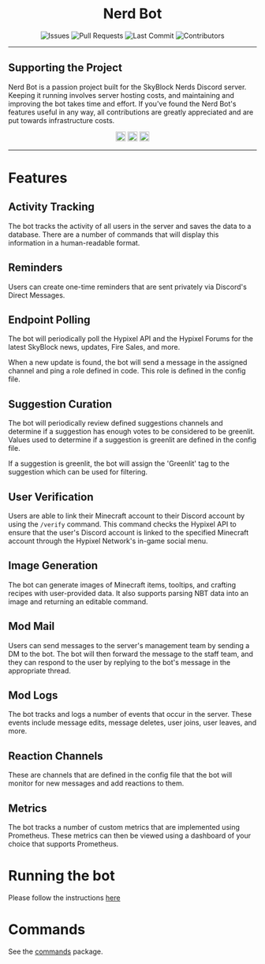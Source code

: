 <div align="center">
    <h1>Nerd Bot</h1>
    <img src="https://img.shields.io/github/issues/SkyBlock-Nerds/NerdBot?style=for-the-badge" alt="Issues"/>
    <img src="https://img.shields.io/github/issues-pr/SkyBlock-Nerds/NerdBot?style=for-the-badge" alt="Pull Requests"/>
    <img src="https://img.shields.io/github/last-commit/SkyBlock-Nerds/NerdBot?style=for-the-badge" alt="Last Commit"/>
    <img src="https://img.shields.io/github/contributors/SkyBlock-Nerds/NerdBot?style=for-the-badge" alt="Contributors"/>
</div>

---

## Supporting the Project

Nerd Bot is a passion project built for the SkyBlock Nerds Discord server. Keeping it running involves server hosting
costs, and maintaining and improving the bot takes time and effort.
If you've found the Nerd Bot's features useful in any way, all contributions are greatly appreciated and are put towards 
infrastructure costs.

<div align="center">
    <a href="https://github.com/sponsors/Aerhhh"><img src="https://img.shields.io/static/v1?label=Sponsor&message=%E2%9D%A4&logo=GitHub&color=%23fe8e86" height="20px" alt="Aerh's GitHub Sponsor Profile"></a>
    <a href="https://www.buymeacoffee.com/aaerh"><img src="https://www.buymeacoffee.com/assets/img/custom_images/orange_img.png" height="20px" alt="Aerh's Buy Me A Coffee Profile"></a>
    <a href="https://ko-fi.com/A0A81MQI3"><img src="https://ko-fi.com/img/githubbutton_sm.svg" height="20px" alt="Aerh's Ko-Fi Profile"></a>
</div>

---

# Features

## Activity Tracking

The bot tracks the activity of all users in the server and saves the data to a database. There are a number of commands
that will display this information in a human-readable format.

## Reminders

Users can create one-time reminders that are sent privately via Discord's Direct Messages.

## Endpoint Polling

The bot will periodically poll the Hypixel API and the Hypixel Forums for the latest SkyBlock news, updates, Fire Sales,
and more.

When a new update is found, the bot will send a message in the assigned channel and ping a role defined in code. This
role is defined in the config file.

## Suggestion Curation

The bot will periodically review defined suggestions channels and determine if a suggestion has enough votes to be
considered to be greenlit. Values used to determine if a suggestion is greenlit are defined in the config file.

If a suggestion is greenlit, the bot will assign the 'Greenlit' tag to the suggestion which can be used for filtering.

## User Verification

Users are able to link their Minecraft account to their Discord account by using the `/verify` command. This command
checks the Hypixel API to ensure that the user's Discord account is linked to the specified Minecraft account through
the Hypixel Network's in-game social menu.

## Image Generation

The bot can generate images of Minecraft items, tooltips, and crafting recipes with user-provided data. It also supports
parsing NBT data into an image and returning an editable command.

## Mod Mail

Users can send messages to the server's management team by sending a DM to the bot. The bot will then forward the
message to the staff team, and they can respond to the user by replying to the bot's message in the appropriate thread.

## Mod Logs

The bot tracks and logs a number of events that occur in the server. These events include message edits, message
deletes, user joins, user leaves, and more.

## Reaction Channels

These are channels that are defined in the config file that the bot will monitor for new messages and add reactions to
them.

## Metrics

The bot tracks a number of custom metrics that are implemented using Prometheus. These metrics can then be viewed using
a dashboard of your choice that supports Prometheus.

# Running the bot

Please follow the instructions [here](https://github.com/SkyBlock-Nerds/NerdBot/blob/master/CONTRIBUTING.md)

# Commands

See the [commands](https://github.com/SkyBlock-Nerds/NerdBot/tree/master/src/main/java/net/hypixel/nerdbot/command) package.

